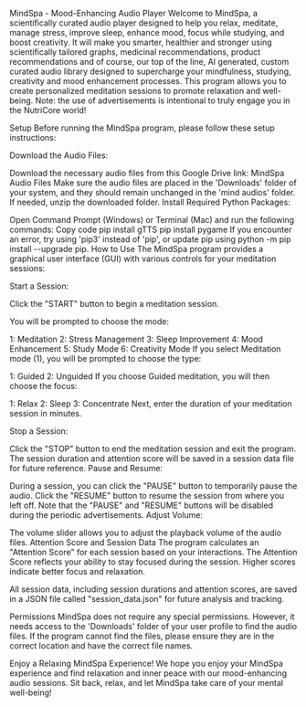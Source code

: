 MindSpa - Mood-Enhancing Audio Player
Welcome to MindSpa, a scientifically curated audio player designed to help you relax, meditate, manage stress, improve sleep, enhance mood, focus while studying, and boost creativity. It will make you smarter, healthier and stronger using scientifically tailored graphs, medicinal recommendations, product recommendations and of course, our top of the line, AI generated, custom curated audio library designed to supercharge your mindfulness, studying, creativity and mood enhancement processes. This program allows you to create personalized meditation sessions to promote relaxation and well-being. Note: the use of advertisements is intentional to truly engage you in the NutriCore world!


Setup
Before running the MindSpa program, please follow these setup instructions:

Download the Audio Files:

Download the necessary audio files from this Google Drive link: MindSpa Audio Files
Make sure the audio files are placed in the 'Downloads' folder of your system, and they should remain unchanged in the 'mind audios' folder. If needed, unzip the downloaded folder.
Install Required Python Packages:

Open Command Prompt (Windows) or Terminal (Mac) and run the following commands:
Copy code
pip install gTTS
pip install pygame
If you encounter an error, try using 'pip3' instead of 'pip', or update pip using python -m pip install --upgrade pip.
How to Use
The MindSpa program provides a graphical user interface (GUI) with various controls for your meditation sessions:

Start a Session:

Click the "START" button to begin a meditation session.

You will be prompted to choose the mode:

1: Meditation
2: Stress Management
3: Sleep Improvement
4: Mood Enhancement
5: Study Mode
6: Creativity Mode
If you select Meditation mode (1), you will be prompted to choose the type:

1: Guided
2: Unguided
If you choose Guided meditation, you will then choose the focus:

1: Relax
2: Sleep
3: Concentrate
Next, enter the duration of your meditation session in minutes.

Stop a Session:

Click the "STOP" button to end the meditation session and exit the program.
The session duration and attention score will be saved in a session data file for future reference.
Pause and Resume:

During a session, you can click the "PAUSE" button to temporarily pause the audio.
Click the "RESUME" button to resume the session from where you left off.
Note that the "PAUSE" and "RESUME" buttons will be disabled during the periodic advertisements.
Adjust Volume:

The volume slider allows you to adjust the playback volume of the audio files.
Attention Score and Session Data
The program calculates an "Attention Score" for each session based on your interactions. The Attention Score reflects your ability to stay focused during the session. Higher scores indicate better focus and relaxation.

All session data, including session durations and attention scores, are saved in a JSON file called "session_data.json" for future analysis and tracking.

Permissions
MindSpa does not require any special permissions. However, it needs access to the 'Downloads' folder of your user profile to find the audio files. If the program cannot find the files, please ensure they are in the correct location and have the correct file names.

Enjoy a Relaxing MindSpa Experience!
We hope you enjoy your MindSpa experience and find relaxation and inner peace with our mood-enhancing audio sessions. Sit back, relax, and let MindSpa take care of your mental well-being!